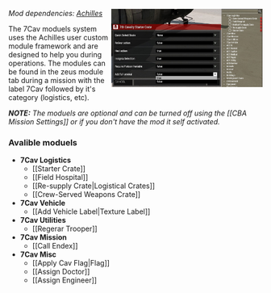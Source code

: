 <img align="right" width="300" height="155" src="https://github.com/7Cav/cScripts/blob/master/resourses/wikigfx/7Cav_Modules.png">*Mod dependencies: [Achilles](https://github.com/ArmaAchilles/Achilles)*

The 7Cav moduels system uses the Achilles user custom module framework and are designed to help you during operations. The modules can be found in the zeus module tab during a mission with the label 7Cav followed by it's category (logistics, etc).

***NOTE:** The moduels are optional and can be turned off using the [[CBA Mission Settings]] or if you don't have the mod it self activated.*

### Avalible moduels
* **7Cav Logistics**
  * [[Starter Crate]]
  * [[Field Hospital]]
  * [[Re-supply Crate|Logistical Crates]]
  * [[Crew-Served Weapons Crate]]
* **7Cav Vehicle**
  * [[Add Vehicle Label|Texture Label]]
* **7Cav Utilities**
  * [[Regerar Trooper]]
* **7Cav Mission**
  * [[Call Endex]]
* **7Cav Misc**
  * [[Apply Cav Flag|Flag]]
  * [[Assign Doctor]]
  * [[Assign Engineer]]